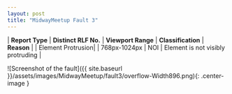 ```yaml
---
layout: post
title: "MidwayMeetup Fault 3"
---
```

| **Report Type** | **Distinct RLF No.** | **Viewport Range** | **Classification** | **Reason** |
| Element Protrusion|  | 768px-1024px | NOI | Element is not visibly protruding | 

![Screenshot of the fault]({{ site.baseurl }}/assets/images/MidwayMeetup/fault3/overflow-Width896.png){: .center-image }